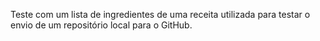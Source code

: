 Teste com um lista de ingredientes de uma receita utilizada para testar o envio de um repositório local para o GitHub.
